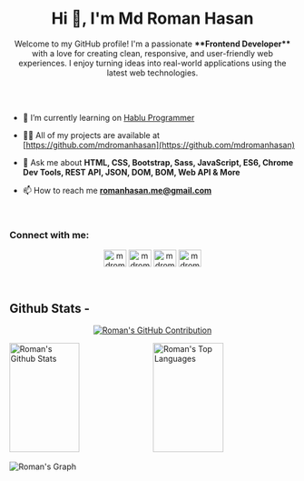 <h1 align="center">Hi 👋, I'm Md Roman Hasan </h1>

<p align="center">Welcome to my GitHub profile! I'm a passionate <strong>**Frontend Developer**</strong> with a love for creating clean, responsive, and user-friendly web experiences. I enjoy turning ideas into real-world applications using the latest web technologies.</p>

<br/>
<br/>

- 🔭 I’m currently learning on [Hablu Programmer](https://www.hablu-programmer.com/)

- 👨‍💻 All of my projects are available at [https://github.com/mdromanhasan](https://github.com/mdromanhasan)

- 💬 Ask me about **HTML, CSS, Bootstrap, Sass, JavaScript, ES6, Chrome Dev Tools, REST API, JSON, DOM, BOM, Web API & More**

- 📫 How to reach me **romanhasan.me@gmail.com**

<br/>
<h3 align="left">Connect with me:</h3>

<p align="center">
<a href="https://www.facebook.com/iamromanhasan" target="blank"><img align="center" src="https://raw.githubusercontent.com/rahuldkjain/github-profile-readme-generator/master/src/images/icons/Social/facebook.svg" alt="mdromanhasan" height="30" width="40" /></a>
<a href="#" target="blank"><img align="center" src="https://raw.githubusercontent.com/rahuldkjain/github-profile-readme-generator/master/src/images/icons/Social/twitter.svg" alt="mdromanhasan" height="30" width="40" /></a>
<a href="#" target="blank"><img align="center" src="https://raw.githubusercontent.com/rahuldkjain/github-profile-readme-generator/master/src/images/icons/Social/linked-in-alt.svg" alt="mdromanhasan" height="30" width="40" /></a>
<a href="#" target="blank"><img align="center" src="https://raw.githubusercontent.com/rahuldkjain/github-profile-readme-generator/master/src/images/icons/Social/instagram.svg" alt="mdromanhasan" height="30" width="40" /></a>
  
</p>

<br/>


## Github Stats -

<p align="center">
  <a href="https://github.com/mdromanhasan">
    <img src="https://github-profile-summary-cards.vercel.app/api/cards/profile-details?username=mdromanhasan&theme=radical" alt="Roman's GitHub Contribution"/>
  </a>
</p>

<a> 
    <a href="https://github.com/mdromanhasan"><img alt="Roman's Github Stats" src="https://denvercoder1-github-readme-stats.vercel.app/api?username=mdromanhasan&show_icons=true&count_private=true&theme=react&border_color=7F3FBF&bg_color=0D1117&title_color=F85D7F&icon_color=F8D866" height="192px" width="49.5%"/></a>
  <a href="https://github.com/mdromanhasan"><img alt="Roman's Top Languages" src="https://denvercoder1-github-readme-stats.vercel.app/api/top-langs/?username=mdromanhasan&langs_count=8&layout=compact&theme=react&border_color=7F3FBF&bg_color=0D1117&title_color=F85D7F&icon_color=F8D866" height="192px" width="49.5%"/></a>
  <br/>
</a>

![Roman's Graph](https://github-readme-activity-graph.vercel.app/graph?username=mdromanhasan&custom_title=Roman's%20GitHub%20Activity%20Graph&bg_color=0D1117&color=7F3FBF&line=7F3FBF&point=7F3FBF&area_color=FFFFFF&title_color=FFFFFF&area=true)

<br/>
